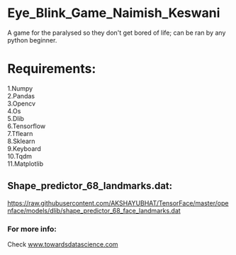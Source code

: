 # Eye_Blink_Game_Naimish_Keswani
A game for the paralysed so they don't get bored of life; can be ran by any python beginner.

# Requirements:
  1.Numpy                                                                                 
  2.Pandas                                                                                     
  3.Opencv                          
  4.Os                                         
  5.Dlib                                            
  6.Tensorflow                                                              
  7.Tflearn                               
  8.Sklearn                                                           
  9.Keyboard                                                           
  10.Tqdm                                                              
  11.Matplotlib                                                                      
## Shape_predictor_68_landmarks.dat:

https://raw.githubusercontent.com/AKSHAYUBHAT/TensorFace/master/openface/models/dlib/shape_predictor_68_face_landmarks.dat

### For more info: 
Check www.towardsdatascience.com
